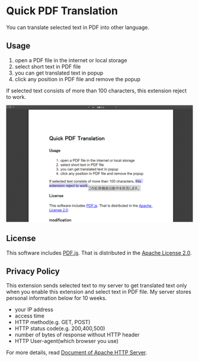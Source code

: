 <h1>Quick PDF Translation</h1>
<p>You can translate selected text in PDF into other language.</p>
<h2>Usage</h2>
<div>
    <ol>
        <li>open a PDF file in the internet or local storage</li>
        <li>select short text in PDF file</li>
        <li>you can get translated text in popup</li>
        <li>click any position in PDF file and remove the popup</li>
    </ol>
    <p>If selected text consists of more than 100 characters, this extension reject to work.</p>
    <img src="screenshot.png" width="700">
</div>
<h2>License</h2>
<div>
    <p>This software includes <a href="https://mozilla.github.io/pdf.js/">PDF.js</a>. That is distributed in the
        <a href="LICENSE">Apache
            License 2.0</a>.</p>
</div>
<h2>Privacy Policy</h2>
<div>
    <p>This extension sends selected text to my server to get translated text
        only when you enable this extension and select text in PDF file.
        My server stores personal information below for 10 weeks.</p>
    <ul>
        <li>your IP address</li>
        <li>access time</li>
        <li>HTTP method(e.g. GET, POST)</li>
        <li>HTTP status code(e.g. 200,400,500)</li>
        <li>number of bytes of response without HTTP header</li>
        <li>HTTP User-agent(which browser you use)</li>
    </ul>
    <p>For more details, read <a href="https://httpd.apache.org/docs/2.2/en/logs.html">Document of Apache HTTP
            Server</a>.
    </p>
</div>